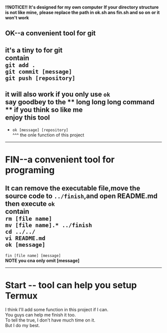**!!NOTICE!!**
**It's designed for my own computer**
**If your directory structure is not like mine,**
**please replace the path in ok.sh ans fin.sh and so on**
**or it won't work**

OK--a convenient tool for git
-----------------------------
it's a tiny to for git  
contain  
    `git add .`    
    `git commit [message]`    
    `git push [repository]`   
---
it will also  work if you only use `ok`  
say goodbey to the ** long long long command ** if you think so like me  
**enjoy this tool**  
---

* `ok [message] [repository]`  
   ^^^  the onle function of this project  
---    
  
**FIN--a convenient tool for programing**  
=========================================


It can remove the executable file,move the source code to `../finish`,and open README.md then execute `ok`  
contain  
    `rm [file name]`  
    `mv [file name].* ../finish`  
    `cd ../../`  
    `vi README.md`  
    `ok [message]`  
---

`fin [file name] [message]`  
**NOTE you cna only omit [message]**  

---

**Start -- tool can help you setup Termux**
===========================================




I think I'll add some function in this project if I can.  
You guys can help me finish it too.  
To tell the true, I don't have much time on it.  
But I do my best.
